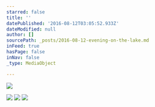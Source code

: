 ```yaml
---
starred: false
title: ''
datePublished: '2016-08-12T03:05:52.933Z'
dateModified: null
author: []
sourcePath: _posts/2016-08-12-evening-on-the-lake.md
inFeed: true
hasPage: false
inNav: false
_type: MediaObject

---
```

![](https://the-grid-user-content.s3-us-west-2.amazonaws.com/d9a64ba3-7c26-453b-a658-23e3c808ced4.jpg)

![](https://the-grid-user-content.s3-us-west-2.amazonaws.com/b4d22508-597f-4c17-8536-f88eddcfcb44.jpg)
![](https://the-grid-user-content.s3-us-west-2.amazonaws.com/d6df450e-aa95-47e0-b208-5a95ee974d1f.jpg)
![](https://the-grid-user-content.s3-us-west-2.amazonaws.com/632952bb-7e53-497f-8118-893a691dc444.jpg)